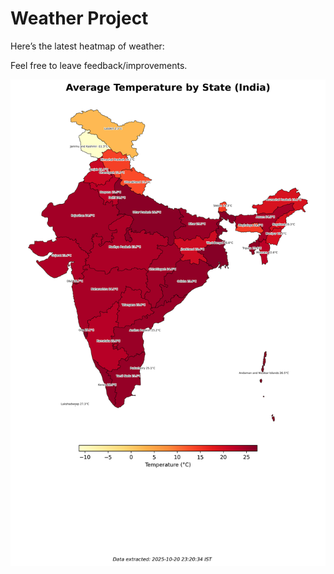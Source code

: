 # Weather Project

Here’s the latest heatmap of weather:

Feel free to leave feedback/improvements.

![India Heatmap](docs/assets/india_heatmap.png?v=F6766C)

